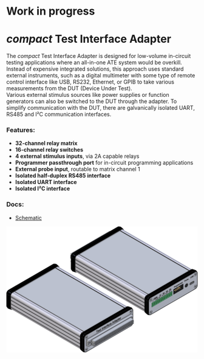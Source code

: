 # Work in progress

# *compact* Test Interface Adapter

The *compact* Test Interface Adapter is designed for low-volume in-circuit testing applications where an all-in-one ATE system would be overkill.  
Instead of expensive integrated solutions, this approach uses standard external instruments, such as a digital multimeter with some type of remote control interface like USB, RS232, Ethernet, or GPIB to take various measurements from the DUT (Device Under Test).  
Various external stimulus sources like power supplies or function generators can also be switched to the DUT through the adapter.
To simplify communication with the DUT, there are galvanically isolated UART, RS485 and I²C communication interfaces.

### Features:

- **32-channel relay matrix**
- **16-channel relay switches**
- **4 external stimulus inputs**, via 2A capable relays
- **Programmer passthrough port** for in-circuit programming applications
- **External probe input**, routable to matrix channel 1
- **Isolated half-duplex RS485 interface**
- **Isolated UART interface**
- **Isolated I²C interface**

### Docs:

- [Schematic](docs/schematic.pdf)

![image](docs/Render.png)